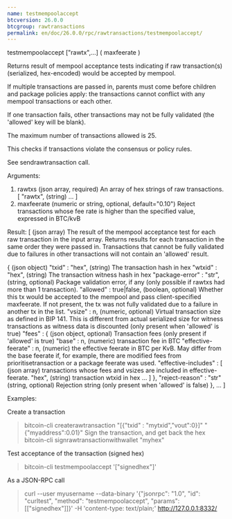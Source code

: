 ```yaml
---
name: testmempoolaccept
btcversion: 26.0.0
btcgroup: rawtransactions
permalink: en/doc/26.0.0/rpc/rawtransactions/testmempoolaccept/
---
```


testmempoolaccept ["rawtx",...] ( maxfeerate )

Returns result of mempool acceptance tests indicating if raw transaction(s) (serialized, hex-encoded) would be accepted by mempool.

If multiple transactions are passed in, parents must come before children and package policies apply: the transactions cannot conflict with any mempool transactions or each other.

If one transaction fails, other transactions may not be fully validated (the 'allowed' key will be blank).

The maximum number of transactions allowed is 25.

This checks if transactions violate the consensus or policy rules.

See sendrawtransaction call.

Arguments:
1. rawtxs          (json array, required) An array of hex strings of raw transactions.
     [
       "rawtx",    (string)
       ...
     ]
2. maxfeerate      (numeric or string, optional, default="0.10") Reject transactions whose fee rate is higher than the specified value, expressed in BTC/kvB
                   

Result:
[                                 (json array) The result of the mempool acceptance test for each raw transaction in the input array.
                                  Returns results for each transaction in the same order they were passed in.
                                  Transactions that cannot be fully validated due to failures in other transactions will not contain an 'allowed' result.
                                  
  {                               (json object)
    "txid" : "hex",               (string) The transaction hash in hex
    "wtxid" : "hex",              (string) The transaction witness hash in hex
    "package-error" : "str",      (string, optional) Package validation error, if any (only possible if rawtxs had more than 1 transaction).
    "allowed" : true|false,       (boolean, optional) Whether this tx would be accepted to the mempool and pass client-specified maxfeerate. If not present, the tx was not fully validated due to a failure in another tx in the list.
    "vsize" : n,                  (numeric, optional) Virtual transaction size as defined in BIP 141. This is different from actual serialized size for witness transactions as witness data is discounted (only present when 'allowed' is true)
    "fees" : {                    (json object, optional) Transaction fees (only present if 'allowed' is true)
      "base" : n,                 (numeric) transaction fee in BTC
      "effective-feerate" : n,    (numeric) the effective feerate in BTC per KvB. May differ from the base feerate if, for example, there are modified fees from prioritisetransaction or a package feerate was used.
      "effective-includes" : [    (json array) transactions whose fees and vsizes are included in effective-feerate.
        "hex",                    (string) transaction wtxid in hex
        ...
      ]
    },
    "reject-reason" : "str"       (string, optional) Rejection string (only present when 'allowed' is false)
  },
  ...
]

Examples:

Create a transaction
> bitcoin-cli createrawtransaction "[{\"txid\" : \"mytxid\",\"vout\":0}]" "{\"myaddress\":0.01}"
Sign the transaction, and get back the hex
> bitcoin-cli signrawtransactionwithwallet "myhex"

Test acceptance of the transaction (signed hex)
> bitcoin-cli testmempoolaccept '["signedhex"]'

As a JSON-RPC call
> curl --user myusername --data-binary '{"jsonrpc": "1.0", "id": "curltest", "method": "testmempoolaccept", "params": [["signedhex"]]}' -H 'content-type: text/plain;' http://127.0.0.1:8332/


